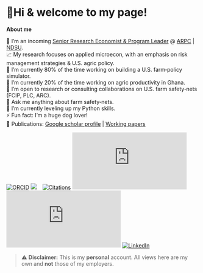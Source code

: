 # 👋Hi & welcome to my page!

**About me** 

🏢 I’m an incoming [Senior Research Economist & Program Leader](https://www.arpc-ndsu.com/team/francis-tsiboe) @ [ARPC](https://www.arpc-ndsu.com/) | [NDSU](https://www.ndsu.edu/).  
📈 My research focuses on applied microecon, with an emphasis on risk management strategies & U.S. agric policy.  
🔭 I’m currently 80% of the time working on building a U.S. farm‑policy simulator.  
🔭 I’m currently 20% of the time working on agric productivity in Ghana.  
👯 I’m open to research or consulting collaborations on U.S. farm safety‑nets (FCIP, PLC, ARC).  
💬 Ask me anything about farm safety‑nets.  
🌱 I’m currently leveling up my Python skills.  
⚡ Fun fact: I’m a huge dog lover!  
📂 Publications: [Google scholar profile](https://scholar.google.com/citations?user=ox2t_YIAAAAJ&hl=en) | 
[Working papers](https://github.com/ftsiboe/ftsiboe/wiki/My-working-papers) 

[![ORCID](https://img.shields.io/badge/ORCID-0000_0001_5984_1072-green)](https://orcid.org/0000-0001-5984-1072)
[![](https://img.shields.io/badge/GoogleScholar-Francis_Tsiboe-grey?style=flat-square&labelColor=4285F4&logo=googlescholar&logoColor=white)](https://scholar.google.com/citations?user=ox2t_YIAAAAJ&hl=en) &ensp;
[![Citations](https://img.shields.io/badge/dynamic/json?label=Citations&query=$.citations&url=https://raw.githubusercontent.com/ftsiboe/ftsiboe/main/scholar-metrics.json)](https://scholar.google.com/citations?user=ox2t_YIAAAAJ&hl=en) 
[![h‑index](https://img.shields.io/badge/dynamic/json?label=h‑index&query=$.h_index&url=https://raw.githubusercontent.com/ftsiboe/ftsiboe/main/scholar-metrics.json)](https://scholar.google.com/citations?user=ox2t_YIAAAAJ&hl=en) 
[![i10‑index](https://img.shields.io/badge/dynamic/json?label=i10‑index&query=$.i10_index&url=https://raw.githubusercontent.com/ftsiboe/ftsiboe/main/scholar-metrics.json)](https://scholar.google.com/citations?user=ox2t_YIAAAAJ&hl=en) 
[![LinkedIn](https://img.shields.io/badge/LinkedIn-Francis_Tsiboe-0A66C2?logo=linkedin)](https://www.linkedin.com/in/francis-tsiboe-02b97248/)

> ⚠️ **Disclaimer:** This is my **personal** account. All views here are my own and **not** those of my employers.

<!--
**ftsiboe/ftsiboe** is a ✨ _special_ ✨ repository because its `README.md` (this file) appears on your GitHub profile.

Here are some ideas to get you started:

![GitHub stats](https://github-readme-stats.vercel.app/api?username=ftsiboe&show_icons=true)
# Francis Tsiboe

**Senior Research Economist @ ARPC, NDSU**

- 🌱 Developing an open‑source U.S. farm policy simulator  
- 📈 Modeling actuarial updates in Federal Crop Insurance  
- 🛠️ Tech: R · Python · Stata · SQL  
- 📂 Key repos: [GH‑Agric‑Productivity‑Lab](https://github.com/ftsiboe/GH-Agric-Productivity-Lab), [FCIP‑Actuarial‑Updates](https://github.com/ftsiboe/FCIP-Actuarial-Updates)  
- 📫 francis.tsiboe@ndsu.edu · [LinkedIn](https://linkedin.com/in/francis-tsiboe) · [Twitter](https://twitter.com/ftsiboe)


- 🔭 I’m currently working on ...
- 🌱 I’m currently learning ...
- 👯 I’m looking to collaborate on ...
- 🤔 I’m looking for help with ...
- 💬 Ask me about ...
- 📫 How to reach me: ...
- 😄 Pronouns: ...
- ⚡ Fun fact: ...
-->
